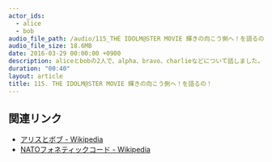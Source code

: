 ```yaml
---
actor_ids:
  - alice
  - bob
audio_file_path: /audio/115_THE IDOLM@STER MOVIE 輝きの向こう側へ！を語るの！.mp3
audio_file_size: 18.6MB
date: 2016-03-29 00:00:00 +0900
description: aliceとbobの2人で、alpha、bravo、charlieなどについて話しました。
duration: "00:40"
layout: article
title: 115. THE IDOLM@STER MOVIE 輝きの向こう側へ！を語るの！
---
```


## 関連リンク

- [アリスとボブ - Wikipedia](https://ja.wikipedia.org/wiki/%E3%82%A2%E3%83%AA%E3%82%B9%E3%81%A8%E3%83%9C%E3%83%96)
- [NATOフォネティックコード - Wikipedia](https://ja.wikipedia.org/wiki/NATO%E3%83%95%E3%82%A9%E3%83%8D%E3%83%86%E3%82%A3%E3%83%83%E3%82%AF%E3%82%B3%E3%83%BC%E3%83%89)

